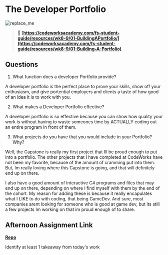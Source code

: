 # The Developer Portfolio

![replace_me](https://codeworks.blob.core.windows.net/public/assets/img/illustrations/placeholder.svg)

> **📖 [https://codeworksacademy.com/fs-student-guide/resources/wk8-9/01-BuildingAPortfolio/](https://codeworksacademy.com/fs-student-guide/resources/wk8-9/01-Building-A-Portfolio)**

## Questions

1. What function does a developer Portfolio provide?

A developer portfolio is the perfect place to prove your skills, show off your enthusiasm, and give portential employers and clients a taste of how good of an idea it is to work with you.


2. What makes a Developer Portfolio effective?

A developer portfolio is so effective because you can show how quality your work is without having to waste someones time by ACTUALLY coding out an entire program in front of them.


3. What projects do you have that you would include in your Portfolio? Why?

Well, the Capstone is really my first project that Ill be proud enough to put into a portfolio. The other projects that I have completed at CodeWorks have not been my favorite, because of the amount of cramming put into them. But, Im really loving where this Capstone is going, and that will definitely end up on there.

I also have a good amount of Interactive C# programs and files that may end up on there, depending on where I find myself with them by the end of the cohort.
My reason for adding these is because it really encapulates what I LIKE to do with coding, that being GameDev. And sure, most companies arent looking for someone who is good at game dev, but its still a few projects Im working on that im proud enough of to share.


## Afternoon Assignment Link

**[Repo](https://github.com/TamraPeterson/bookNook)**

Identify at least 1 takeaway from today's work
